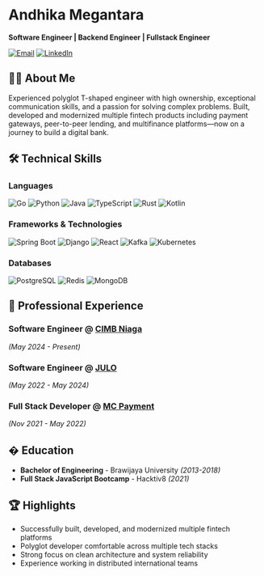 # Andhika Megantara

**Software Engineer | Backend Engineer | Fullstack Engineer**

[![Email](https://img.shields.io/badge/-dhikamegan@gmail.com-D14836?style=flat&logo=gmail&logoColor=white)](mailto:dhikamegan@gmail.com)
[![LinkedIn](https://img.shields.io/badge/-LinkedIn-0077B5?style=flat&logo=linkedin&logoColor=white)](https://www.linkedin.com/in/andhika-megantara-69a355132/)

## 👨‍💻 About Me

Experienced polyglot T-shaped engineer with high ownership, exceptional communication skills, and a passion for solving complex problems. Built, developed and modernized multiple fintech products including payment gateways, peer-to-peer lending, and multifinance platforms—now on a journey to build a digital bank.

## 🛠 Technical Skills

### Languages
![Go](https://img.shields.io/badge/-Go-00ADD8?style=flat&logo=go&logoColor=white)
![Python](https://img.shields.io/badge/-Python-3776AB?style=flat&logo=python&logoColor=white)
![Java](https://img.shields.io/badge/-Java-007396?style=flat&logo=java&logoColor=white)
![TypeScript](https://img.shields.io/badge/-TypeScript-3178C6?style=flat&logo=typescript&logoColor=white)
![Rust](https://img.shields.io/badge/-Rust-000000?style=flat&logo=rust&logoColor=white)
![Kotlin](https://img.shields.io/badge/-Kotlin-00ADD8?style=flat&logo=kotlin&logoColor=white)


### Frameworks & Technologies
![Spring Boot](https://img.shields.io/badge/-Spring%20Boot-6DB33F?style=flat&logo=spring&logoColor=white)
![Django](https://img.shields.io/badge/-Django-092E20?style=flat&logo=django&logoColor=white)
![React](https://img.shields.io/badge/-React-61DAFB?style=flat&logo=react&logoColor=white)
![Kafka](https://img.shields.io/badge/-Kafka-231F20?style=flat&logo=apache-kafka&logoColor=white)
![Kubernetes](https://img.shields.io/badge/-Kubernetes-326CE5?style=flat&logo=kubernetes&logoColor=white)

### Databases
![PostgreSQL](https://img.shields.io/badge/-PostgreSQL-336791?style=flat&logo=postgresql&logoColor=white)
![Redis](https://img.shields.io/badge/-Redis-DC382D?style=flat&logo=redis&logoColor=white)
![MongoDB](https://img.shields.io/badge/-MongoDB-47A248?style=flat&logo=mongodb&logoColor=white)

## 💼 Professional Experience

### **Software Engineer** @ [CIMB Niaga](https://www.cimbniaga.co.id)
*(May 2024 - Present)*

### **Software Engineer** @ [JULO](https://www.julo.co.id)
*(May 2022 - May 2024)*

### **Full Stack Developer** @ [MC Payment](https://www.mcpayment.com)
*(Nov 2021 - May 2022)*

## � Education

- **Bachelor of Engineering** - Brawijaya University *(2013-2018)*
- **Full Stack JavaScript Bootcamp** - Hacktiv8 *(2021)*

## 🏆 Highlights

- Successfully built, developed, and modernized multiple fintech platforms
- Polyglot developer comfortable across multiple tech stacks
- Strong focus on clean architecture and system reliability
- Experience working in distributed international teams

